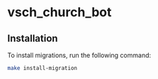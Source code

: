 # vsch_church_bot

## Installation

To install migrations, run the following command:

```bash
make install-migration